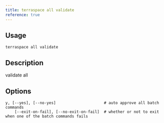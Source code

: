 ```yaml
---
title: terraspace all validate
reference: true
---
```


## Usage

    terraspace all validate

## Description

validate all


## Options

```
y, [--yes], [--no-yes]                     # auto approve all batch commands
    [--exit-on-fail], [--no-exit-on-fail]  # whether or not to exit when one of the batch commands fails
```

